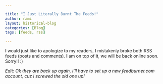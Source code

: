 ```yaml
---

title: "I Just Literally Burnt The Feeds!"
author: rami
layout: historical-blog
categories: [Blog]
tags: [feeds, rss]

---
```


I would just like to apologize to my readers, I mistakenly broke both RSS feeds (posts and comments). I am on top of it, we will be back online soon. Sorry!! :)

*Edit: Ok they are back up again, I'll have to set up a new feedburner.com account, cuz I screwed the old one up!*
